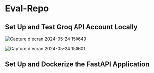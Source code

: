 # Eval-Repo

## Set Up and Test Groq API Account Locally

![Capture d'écran 2024-05-24 150649](https://github.com/Abder0514/Eval-Repo/assets/53054661/de22d2b0-44d6-486f-8035-9827b3884984)

![Capture d'écran 2024-05-24 150601](https://github.com/Abder0514/Eval-Repo/assets/53054661/f7625f73-5026-498d-a1cf-9627e4778362)


## Set Up and Dockerize the FastAPI Application



